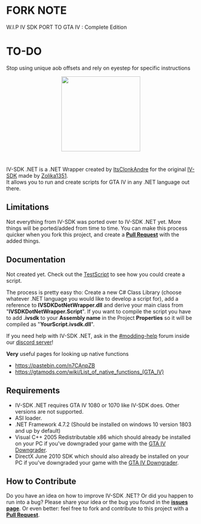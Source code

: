 # FORK NOTE
W.I.P IV SDK PORT TO GTA IV : Complete Edition

# TO-DO
Stop using unique aob offsets and rely on eyestep for specific instructions

<p align="center">
  <img width="210" height="200" src="https://user-images.githubusercontent.com/39125931/197342023-e20e0ed9-6082-4635-8b8b-57581fba79ee.png">
</p>

#
IV-SDK .NET is a .NET Wrapper created by [ItsClonkAndre](https://github.com/ClonkAndre) for the original [IV-SDK](https://github.com/Zolika1351/iv-sdk) made by [Zolika1351](https://github.com/Zolika1351).  
It allows you to run and create scripts for GTA IV in any .NET language out there.

## Limitations
Not everything from IV-SDK was ported over to IV-SDK .NET yet. More things will be ported/added from time to time. You can make this process quicker when you fork this project, and create a **[Pull Request](https://github.com/ClonkAndre/IV-SDK-DotNet/pulls)** with the added things.  

## Documentation
Not created yet. Check out the [TestScript](https://github.com/ClonkAndre/IV-SDK-DotNet/tree/main/TestScript) to see how you could create a script.  
  
The process is pretty easy tho: Create a new C# Class Library (choose whatever .NET language you would like to develop a script for), add a reference to **IVSDKDotNetWrapper.dll** and derive your main class from "**IVSDKDotNetWrapper.Script**". If you want to compile the script you have to add **.ivsdk** to your **Assembly name** in the Project **Properties** so it will be compiled as "**YourScript.ivsdk.dll**".  

If you need help with IV-SDK .NET, ask in the [#modding-help](https://discord.com/channels/528764831508070410/1174780962652045384) forum inside our [discord server](https://discord.gg/QtAgvkMeJ5)!

**Very** useful pages for looking up native functions
- https://pastebin.com/n7CAnpZB
- https://gtamods.com/wiki/List_of_native_functions_(GTA_IV)

## Requirements
- IV-SDK .NET requires GTA IV 1080 or 1070 like IV-SDK does. Other versions are not supported.
- ASI loader.
- .NET Framework 4.7.2 (Should be installed on windows 10 version 1803 and up by default)
- Visual C++ 2005 Redistributable x86 which should already be installed on your PC if you've downgraded your game with the [GTA IV Downgrader](https://gtaforums.com/topic/976691-gta-iv-downgrader).
- DirectX June 2010 SDK which should also already be installed on your PC if you've downgraded your game with the [GTA IV Downgrader](https://gtaforums.com/topic/976691-gta-iv-downgrader).

## How to Contribute
Do you have an idea on how to improve IV-SDK .NET? Or did you happen to run into a bug? Please share your idea or the bug you found in the **[issues page](https://github.com/ClonkAndre/IV-SDK-DotNet/issues)**. Or even better: feel free to fork and contribute to this project with a **[Pull Request](https://github.com/ClonkAndre/IV-SDK-DotNet/pulls)**.
